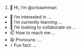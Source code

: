 1. 👋 Hi, I’m @crissamman
- 👀 I’m interested in ...
- 🌱 I’m currently learning ...
- 💞️ I’m looking to collaborate on ...
- 📫 How to reach me ...
- 😄 Pronouns: ...
- ⚡ Fun fact: ...

<!---
crissamman/crissamman is a ✨ special ✨ repository because its `README.md` (this file) appears on your GitHub profile.
You can click the Preview link to take a look at your changes.
--->
